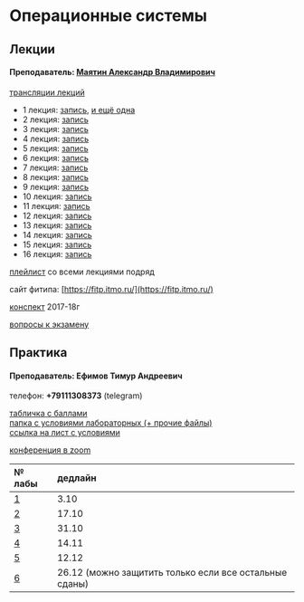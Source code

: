 # Операционные системы

## Лекции

#### Преподаватель: [Маятин Александр Владимирович](https://isu.ifmo.ru/pls/apex/f?p=2143:3:105747231495544::NO::PID:114568)

[трансляции лекций](https://www.twitch.tv/mayatin)

* 1 лекция: [запись](https://www.youtube.com/watch?v=Gw-8Yc6ZXPU&ab_channel=AlexanderMayatin), [и ещё одна](https://www.youtube.com/watch?v=OauvFXqzZlc&t=810s&ab_channel=AlexanderMayatin)
* 2 лекция: [запись](https://www.youtube.com/watch?v=F3PX38nF9TI&ab_channel=AlexanderMayatin)
* 3 лекция: [запись](https://www.youtube.com/watch?v=HETdXWS4Kho)
* 4 лекция: [запись](https://www.youtube.com/watch?v=VDRD5lhV5OQ&ab_channel=AlexanderMayatin)
* 5 лекция: [запись](https://www.youtube.com/watch?v=uFLMnETwXZw&ab_channel=AlexanderMayatin)
* 6 лекция: [запись](https://www.youtube.com/watch?v=d61GmuJ_fZ4&ab_channel=AlexanderMayatin)
* 7 лекция: [запись](https://www.youtube.com/watch?v=YziljB7DJgI&ab_channel=AlexanderMayatin)
* 8 лекция: [запись](https://www.youtube.com/watch?v=6MSSc4bOtFs&ab_channel=AlexanderMayatin)
* 9 лекция: [запись](https://www.youtube.com/watch?v=1yw9L_1YNS0&ab_channel=AlexanderMayatin)
* 10 лекция: [запись](https://www.youtube.com/watch?v=Pa4DG3hdtuw&ab_channel=AlexanderMayatin)
* 11 лекция: [запись](https://www.youtube.com/watch?v=AXjCOyycSP0&ab_channel=AlexanderMayatin)
* 12 лекция: [запись](https://www.youtube.com/watch?v=mZ6IblnKMPQ&ab_channel=AlexanderMayatin)
* 13 лекция: [запись](https://www.youtube.com/watch?v=TtcfVLQ2QGU&ab_channel=AlexanderMayatin)
* 14 лекция: [запись](https://www.youtube.com/watch?v=DYftRpk6YNI&ab_channel=AlexanderMayatin)
* 15 лекция: [запись](https://www.youtube.com/watch?v=Jb_FvFrVs_c&ab_channel=AlexanderMayatin)
* 16 лекция: [запись](https://www.youtube.com/watch?v=3pwIAAlOGX0&ab_channel=AlexanderMayatin)

[плейлист](https://www.youtube.com/playlist?list=PLed9wG_KpqYyQoxax3sGLWx9o8q2NuX-y) со всеми лекциями подряд

сайт фитипа: [https://fitp.itmo.ru/](https://fitp.itmo.ru/)

[конспект](https://docs.google.com/document/d/1ywCeuZLNm8hPLbIRfp_qVuOgFM0a5x0MwR1ST97T6yM/edit) 2017-18г

[вопросы к экзамену](https://docs.google.com/document/d/1S-ebvyucuOL8S-zCVCtgXICXUsE7dzIg/edit?rtpof=true)

## Практика

#### Преподаватель: Ефимов Тимур Андреевич

телефон: **+79111308373** \(telegram\)

[табличка с баллами](https://docs.google.com/spreadsheets/d/1n9YydxIeP9eLmR3dSG5WHvcDCj82FvZ2w8F5NztQ8YM/edit#gid=0
)  
[папка с условиями лабораторных \(+ прочие файлы\)](https://drive.google.com/drive/folders/1wgx3Y3Rx9KtK-Yoeun9vSh-GfVFlxUnW
)  
[ссылка на лист с условиями](https://docs.google.com/spreadsheets/d/1n9YydxIeP9eLmR3dSG5WHvcDCj82FvZ2w8F5NztQ8YM/edit#gid=1627091873)

[конференция в zoom](https://itmo.zoom.us/j/9151124949)

| № лабы | дедлайн |
| :--- | :--- |
| [1](https://drive.google.com/file/d/1GfbY60GyCBx_k3E6ZkZ0dXaVH_7g7yFK/view) | 3.10 |
| [2](https://drive.google.com/file/d/1czMh7rkebHVthPxVP54K8NkhBllkJ5O3/view) | 17.10 |
| [3](https://drive.google.com/file/d/16Ky6oF95Th0PWjzp54i8U2EeeyUl6BhN/view) | 31.10 |
| [4](https://drive.google.com/file/d/1o9DuDSY6sFNVsD_oY-xr9LXXi8KqbeUY/view) | 14.11 |
| [5](https://drive.google.com/file/d/1mEMx9OeYYsL14NkvxyuCdmyflqpE5yR-/view) | 12.12 |
| [6](https://drive.google.com/file/d/1OvJBvf4dyVJmvUOLWFladUFrSqgHZ7Vk/view) | 26.12 \(можно защитить только если все остальные сданы\) |

